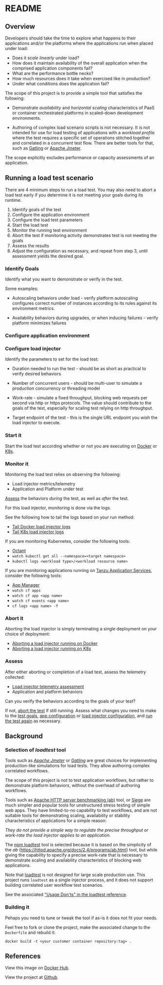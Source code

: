 # README

## Overview

Developers should take the time to explore what happens to their
applications and/or the platforms where the applications run when placed
under load:

-   Does it *scale linearly* under load?
-   How does it maintain availability of the overall application when
    the comprised application components fail?
-   What are the performance bottle necks?
-   How much resources does it take when exercised like in production?
-   Under what conditions does the application fail?

The scope of this project is to provide a simple tool that satisfies the
following:

-   Demonstrate *availability* and *horizontal scaling* characteristics
    of PaaS or container orchestrated platforms in scaled-down
    development environments.

-   Authoring of complex load scenario scripts is not necessary.
    It is not intended for use for load testing of applications with a
    *workload profile* where the test requires a specific set of
    operations stitched together and correlated in a concurrent test
    flow.
    There are better tools for that,
    such as [Gatling](https://gatling.io) or
    [Apache Jmeter](https://jmeter.apache.org).

The scope explicitly excludes performance or capacity assessments of an
application.

## Running a load test scenario

There are 4 minimum steps to run a load test.
You may also need to abort a load test early if you determine it is
not meeting your goals during its runtime.

1.  Identify goals of the test
1.  Configure the application environment
1.  Configure the load test parameters
1.  Start the load test
1.  Monitor the running test environment
1.  Abort the test if monitoring activity demonstrates test is not
    meeting the goals
1.  Assess the results
1.  Adjust the configuration as necessary, and repeat from step 3,
    until assessment yields the desired goal.

### Identify Goals

Identify what you want to demonstrate or verify in the test.

Some examples:

-   Autoscaling behaviors under load -
    verify platform autoscaling configures correct number of instances
    according to its rules against its environment metrics.

-   Availability behaviors during upgrades, or when inducing failures -
    verify platform minimizes failures

### Configure application environment

### Configure load injector

Identify the parameters to set for the load test:

-   Duration needed to run the test -
    should be as short as practical to verify desired behaviors

-   Number of concurrent users -
    should be multi-user to simulate a production concurrency or
    threading model

-   Work-rate -
    simulate a fixed throughput, blocking web requests per second via
    http or https protocols.
    The value should contribute to the goals of the test,
    especially for scaling test relying on http throughput.

-   Target endpoint of the test -
    this is the single URL endpoint you wish the load injector to
    execute.

### Start it

Start the load test according whether or not you are executing on
[Docker](./docs/docker.md#start-it)
or
[K8s](./docs/k8s.md#start-it).

### Monitor it

Monitoring the load test relies on observing the following:

- Load injector metrics/telemetry
- Application and Platform under test

[Assess](#assess) the behaviors *during* the test,
as well as *after* the test.

For this load injector,
monitoring is done via the logs.

See the following how to tail the logs based on your run method:

- [Tail Docker load injector logs](./docs/docker.md#monitor-it)
- [Tail K8s load injector logs](./docs/k8s.md#monitor-it)

If you are monitoring Kubernetes, consider the following tools:

- [Octant](https://octant.dev/)
- `watch kubectl get all --namespace=<target namespace>`
- `kubectl logs <workload type>/<workload resource name>`

If you are monitoring applications running on
[Tanzu Application Services](https://docs.pivotal.io/application-service/2-10/overview/release-notes/runtime-rn.html),
consider the following tools:

- [App Manager](https://docs.pivotal.io/application-service/2-10/console/dev-console.html)
- `watch cf apps`
- `watch cf app <app name>`
- `watch cf events <app name>`
- `cf logs <app name> -f`

### Abort it

Aborting the load injector is simply terminating a single deployment
on your choice of deployment:

- [Aborting a load injector running on Docker](./docs/docker.md#abort-it)
- [Aborting a load injector running on K8s](./docs/k8s.md#abort-it)

### Assess

After either aborting or completion of a load test,
assess the telemetry collected:

- [Load injector telemetry assessment](./docs/monitoring.md#assess-log)
- Application and platform behaviors

Can you verify the behaviors according to the goals of your test?

If not, [abort the test](#abort-it) if still running.
Assess what changes you need to make to the
[test goals](#identify-goals),
[app configuration](#configure-application-environment) or
[load injector configuration](#configure-load-injector), and
[run the test again](#start-it) as necessary.

## Background

### Selection of *loadtest* tool

Tools such as
[*Apache Jmeter*](https://jmeter.apache.org) or
[*Gatling*](https://gatling.io) are great choices for implementing
production-like simulations for load tests.
They allow authoring complex correlated workflows.

The scope of this project is not to test application workflows,
but rather to demonstrate platform behaviors,
without the overhead of authoring workflows.

Tools such as
[Apache HTTP server benchmarking (ab)](https://httpd.apache.org/docs/2.4/programs/ab.html)
tool, or
[Siege](https://www.joedog.org/siege-manual/)
are much simpler and popular tools for unstructured stress testing of
simple web apps.
They have limited-to-no capability to test workflows,
and are not suitable tools for demonstrating scaling, availability
or stability characteristics of applications for a simple reason:

*They do not provide a simple way to regulate the precise throughput or*
*work-rate the load injector applies to an application.*

The [npm loadtest](https://www.npmjs.com/package/loadtest#usage) tool
is selected because it is based on the simplicity of the
*ab* (https://httpd.apache.org/docs/2.4/programs/ab.html)
tool,
but while giving the capability to specify a precise work-rate that is
necessary to demonstrate scaling and availability characteristics of
blocking web applications.

Note that [loadtest](https://www.npmjs.com/package/loadtest)
is not designed for large scale production use.
This project runs `loadtest` as a single injector process,
and it does not support building correlated user workflow test scenarios.

See the associated
["Usage Don'ts" in the loadtest reference](https://www.npmjs.com/package/loadtest#usage-donts).

### Building it

Pehaps you need to tune or tweak the tool if as-is it does not fit your
needs.

Feel free to fork or clone the project,
make the associated change to the `Dockerfile` and rebuild it:

`docker build -t <your customer container repository:tag> .`

## References

View this image on
[Docker Hub](https://hub.docker.com/r/pivotaleducation/loadtest/).

View the project at [Github](https://github.com/platform-acceleration-lab/docker-loadtest).
